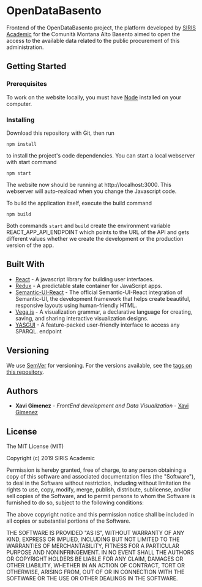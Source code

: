 # OpenDataBasento

Frontend of the OpenDataBasento project, the platform developed by [SIRIS Academic](http://www.sirisacademic.com) for the Comunità Montana Alto Basento aimed to open the access to the available data related to the public procurement of this administration.


## Getting Started
### Prerequisites

To work on the website locally, you must have [Node](https://nodejs.org/en/) installed on your computer. 

### Installing
Download this repository with Git, then run

```
npm install
```
to install the project's code dependencies.
You can start a local webserver with  start command
```
npm start
```
The website now should be running at http://localhost:3000. This webserver will auto-reaload when you change the Javascript code.

To build the application itself, execute the build command
```
npm build
```
Both commands ```start``` and ```build``` create the environment variable REACT_APP_API_ENDPOINT which points to the URL of the API and gets different values whether we create the development or the production version of the app.



## Built With

* [React](https://reactjs.org/) - A javascript library for building user interfaces.
* [Redux](https://redux.js.org/) - A predictable state container for JavaScript apps.
* [Semantic-UI-React](https://react.semantic-ui.com/) - The official Semantic-UI-React integration of Semantic-UI, the development framework that helps create beautiful, responsive layouts using human-friendly HTML.
* [Vega.js](https://vega.github.io/vega/) - A visualization grammar, a declarative language for creating, saving, and sharing interactive visualization designs.
* [YASGUI](http://about.yasgui.org/) - A feature-packed user-friendly interface to access any SPARQL. endpoint 

## Versioning

We use [SemVer](http://semver.org/) for versioning. For the versions available, see the [tags on this repository](https://github.com/your/project/tags). 

## Authors

* **Xavi Gimenez** - *FrontEnd development and Data Visualization* - [Xavi Gimenez](https://github.com/XavierGimenez)


## License

The MIT License (MIT)

Copyright (c) 2019 SIRIS Academic

Permission is hereby granted, free of charge, to any person obtaining a copy of this software and associated documentation files (the "Software"), to deal in the Software without restriction, including without limitation the rights to use, copy, modify, merge, publish, distribute, sublicense, and/or sell copies of the Software, and to permit persons to whom the Software is furnished to do so, subject to the following conditions:

The above copyright notice and this permission notice shall be included in all copies or substantial portions of the Software.

THE SOFTWARE IS PROVIDED "AS IS", WITHOUT WARRANTY OF ANY KIND, EXPRESS OR IMPLIED, INCLUDING BUT NOT LIMITED TO THE WARRANTIES OF MERCHANTABILITY, FITNESS FOR A PARTICULAR PURPOSE AND NONINFRINGEMENT. IN NO EVENT SHALL THE AUTHORS OR COPYRIGHT HOLDERS BE LIABLE FOR ANY CLAIM, DAMAGES OR OTHER LIABILITY, WHETHER IN AN ACTION OF CONTRACT, TORT OR OTHERWISE, ARISING FROM, OUT OF OR IN CONNECTION WITH THE SOFTWARE OR THE USE OR OTHER DEALINGS IN THE SOFTWARE.

